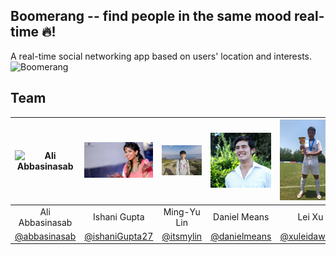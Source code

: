 ## Boomerang -- find people in the same mood real-time 🔥!

A real-time social networking app based on users' location and interests.
![Boomerang](http://www.clker.com/cliparts/0/o/J/F/a/j/chocolate-boomerang.svg) 

## Team
| ![Ali Abbasinasab](https://avatars0.githubusercontent.com/u/242566?s=460&v=4) | ![Ishani Gupta](/ishani.jpg) | ![Ming-Yu Lin](/Mingyu.jpg) | ![Daniel Means](/Daniel.jpg) | ![Lei Xu](/Lei.jpg)
| :------------: | :------------: | :------------: | :------------: | :------------: | 
| Ali Abbasinasab | Ishani Gupta | Ming-Yu Lin | Daniel Means | Lei Xu
| [@abbasinasab](https://github.com/abbasinasab) | [@ishaniGupta27](https://github.com/ishaniGupta27) | [@itsmylin](https://github.com/itsmylin) | [@danielmeans](https://github.com/danielmeans) | [@xuleidawang](https://github.com/xuleidawang)






